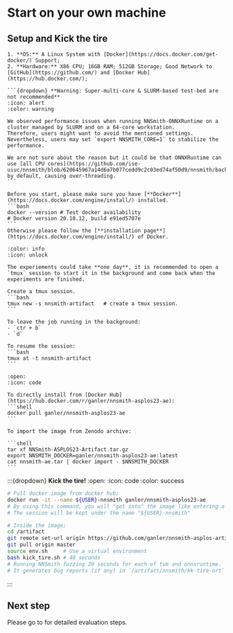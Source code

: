 # **Start on your own machine**

## Setup and Kick the tire

`````{admonition} **Prerequisites**
1. **OS:** A Linux System with [Docker](https://docs.docker.com/get-docker/) Support;
2. **Hardware:** X86 CPU; 16GB RAM; 512GB Storage; Good Network to [GitHub](https://github.com/) and [Docker Hub](https://hub.docker.com/);

```{dropdown} **Warning: Super-multi-core & SLURM-based test-bed are not recommended**
:icon: alert
:color: warning

We observed performance issues when running NNSmith-ONNXRuntime on a cluster managed by SLURM and on a 64-core workstation.
Therefore, users might want to avoid the mentioned settings.
Nevertheless, users may set `export NNSMITH_CORE=1` to stabilize the performance.

We are not sure about the reason but it could be that ONNXRuntime can use [all CPU cores](https://github.com/ise-uiuc/nnsmith/blob/620645967a14d6a7b077cedd9c2c03ed74af50d9/nnsmith/backends/ort_graph.py#L37) by default, causing over-threading.
```

Before you start, please make sure you have [**Docker**](https://docs.docker.com/engine/install/) installed.
```bash
docker --version # Test docker availability
# Docker version 20.10.12, build e91ed5707e
```
Otherwise please follow the [**installation page**](https://docs.docker.com/engine/install/) of Docker.
`````

``````{dropdown} **Use TMUX to run long experiments in the background**
:color: info
:icon: unlock

The experiements could take **one day**, it is recommended to open a `tmux` session to start it in the background and come back when the experiments are finished.

Create a tmux session.
```bash
tmux new -s nnsmith-artifact   # create a tmux session.
```

To leave the job running in the background:
- `ctr + b`
- `d`

To resume the session:
```bash
tmux at -t nnsmith-artifact
```
``````

````{dropdown} **Install/Import the image!**
:open:
:icon: code

To directly install from [Docker Hub](https://hub.docker.com/r/ganler/nnsmith-asplos23-ae):
```shell
docker pull ganler/nnsmith-asplos23-ae
```

To import the image from Zenodo archive:

```shell
tar xf NNSmith-ASPLOS23-Artifact.tar.gz
export NNSMITH_DOCKER=ganler/nnsmith-asplos23-ae:latest
cat nnsmith-ae.tar | docker import - $NNSMITH_DOCKER
```

````

:::{dropdown} **Kick the tire!**
:open:
:icon: code
:color: success
```bash
# Pull docker image from docker hub;
docker run -it --name ${USER}-nnsmith ganler/nnsmith-asplos23-ae
# By using this command, you will "get into" the image like entering a virtual machine.
# The session will be kept under the name "${USER}-nnsmith"

# Inside the image;
cd /artifact
git remote set-url origin https://github.com/ganler/nnsmith-asplos-artifact.git
git pull origin master
source env.sh     # Use a virtual environment
bash kick_tire.sh # 40 seconds
# Running NNSmith fuzzing 20 seconds for each of tvm and onnxruntime.
# It generates bug reports (if any) in `/artifact/nnsmith/kk-tire-ort` and `/artifact/nnsmith/kk-tire-tvm`.
```
:::

## Next step

Please go to **[](./evaluation.md)** for detailed evaluation steps.